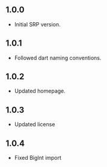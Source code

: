 ## 1.0.0

- Initial SRP version.

## 1.0.1

- Followed dart naming conventions.

## 1.0.2

- Updated homepage.

## 1.0.3

- Updated license

## 1.0.4

- Fixed BigInt import
